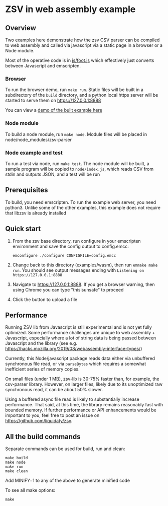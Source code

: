# ZSV in web assembly example

## Overview

Two examples here demonstrate how the zsv CSV parser can be compiled to web assembly and called via javascript
via a static page in a browser or a Node module.

Most of the operative code is in [js/foot.js](js/foot.js) which effectively just converts between Javascript and emscripten.

### Browser
To run the browser demo, run `make run`.
Static files will be built in a subdirectory of the `build` directory, and a python local https server
will be started to serve them on https://127.0.0.1:8888

You can view a [demo of the built example here](https://liquidaty.github.io/zsv/examples/wasm/build/)

### Node module

To build a node module, run `make node`. Module files will be placed in node/node_modules/zsv-parser

### Node example and test
To run a test via node, run `make test`. The node module will be built, a sample program will be copied to
`node/index.js`, which reads CSV from stdin and outputs JSON, and a test will be run

## Prerequisites

To build, you need emscripten. To run the example web server, you need python3. Unlike some of the other examples,
this example does not require that libzsv is already installed

## Quick start

1. From the zsv base directory, run configure in your emscripten environment and save the config output
   to config.emcc:
   ```
   emconfigure ./configure CONFIGFILE=config.emcc
   ```

2. Change back to this directory (examples/wasm), then run `emmake make run`. You should see output messages
   ending with `Listening on https://127.0.0.1:8888`

3. Navigate to https://127.0.0.1:8888. If you get a browser warning, then using Chrome you can type "thisisunsafe" to proceed

4. Click the button to upload a file

## Performance

Running ZSV lib from Javascript is still experimental and is not yet fully optimized. Some performance challenges are
unique to web assembly + Javascript, especially where a lot of string data
is being passed between Javascript and the library (see e.g. https://hacks.mozilla.org/2019/08/webassembly-interface-types/)

Currently, this Node/javascript package reads data either via unbuffered synchronous file read, or via `parseBytes` which
requires a somewhat inefficient series of memory copies.

On small files (under 1 MB), zsv-lib is 30-75% faster than, for example, the csv-parser library. However, on larger files,
likely due to its unoptimized raw synchronous read, it can be about 50% slower.

Using a buffered async file read is likely to substantially increase performance.
That said, at this time, the library remains reasonably fast with bounded memory.
If further performance or API enhancements would be important to you, feel free to post an issue
on https://github.com/liquidaty/zsv.

## All the build commands

Separate commands can be used for build, run and clean:
```
make build
make node
make run
make clean
```

Add MINIFY=1 to any of the above to generate minified code

To see all make options:
```
make
```
